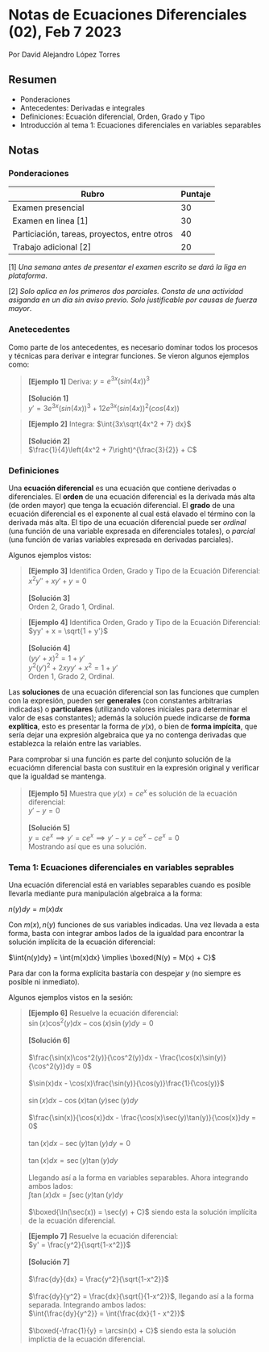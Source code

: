 # Notas de Ecuaciones Diferenciales (02), Feb 7 2023 
Por David Alejandro López Torres

## Resumen
- Ponderaciones
- Antecedentes: Derivadas e integrales
- Definiciones: Ecuación diferencial, Orden, Grado y Tipo
- Introducción al tema 1: Ecuaciones diferenciales en variables separables

## Notas
### Ponderaciones
| Rubro | Puntaje | 
| - | - |
| Examen presencial | 30 |
| Examen en linea [1] | 30 |
| Particiación, tareas, proyectos, entre otros | 40 |
| Trabajo adicional [2] | 20 |

[1] *Una semana antes de presentar el examen escrito se dará la liga en plataforma*.

[2] *Solo aplica en los primeros dos parciales. Consta de una actividad asiganda en un día sin aviso previo. Solo justificable por causas de fuerza mayor*.

### Anetecedentes
Como parte de los antecedentes, es necesario dominar todos los procesos y técnicas para derivar e integrar funciones. Se vieron algunos ejemplos como:

> **[Ejemplo 1]** Deriva: $y = e^{3x}\left(sin\left(4x\right)\right)^3$<br><br>**[Solución 1]**<br>$y' = 3e^{3x}\left(sin\left(4x\right)\right)^3 + 12e^{3x}\left(sin\left(4x\right)\right)^2\left(cos\left(4x\right)\right)$

> **[Ejemplo 2]** Integra: $\int{3x\sqrt{4x^2 + 7} dx}$<br><br> **[Solución 2]**<br> $\frac{1}{4}\left(4x^2 + 7\right)^{\frac{3}{2}} + C$

### Definiciones
Una **ecuación diferencial** es una ecuación que contiene derivadas o diferenciales. El **orden** de una ecuación diferencial es la derivada más alta (de orden mayor) que tenga la ecuación diferencial. El **grado** de una ecuación diferencial es el exponente al cual está elavado el término con la derivada más alta. El tipo de una ecuación diferencial puede ser *ordinal* (una función de una variable expresada en diferenciales totales), o *parcial* (una función de varias variables expresada en derivadas parciales). 

Algunos ejemplos vistos:
> **[Ejemplo 3]** Identifica Orden, Grado y Tipo de la Ecuación Diferencial: $x^2y'' + xy' + y = 0$<br><br> **[Solución 3]**<br> Orden 2, Grado 1, Ordinal.

> **[Ejemplo 4]** Identifica Orden, Grado y Tipo de la Ecuación Diferencial: $yy' + x = \sqrt{1 + y'}$<br><br> **[Solución 4]**<br> $(yy' + x)^2 = 1 + y'$<br>$y^2(y')^2 + 2xyy' + x^2 = 1 + y'$<br>Orden 1, Grado 2, Ordinal.

Las **soluciones** de una ecuación diferencial son las funciones que cumplen con la expresión, pueden ser **generales** (con constantes arbitrarias indicadas) o **particulares** (utilizando valores iniciales para determinar el valor de esas constantes); además la solución puede indicarse de **forma explítica**, esto es presentar la forma de $y(x)$, o bien de **forma impícita**, que sería dejar una expresión algebraica que ya no contenga derivadas que establezca la relaión entre las variables.

Para comprobar si una función es parte del conjunto solución de la ecuaciómn diferencial basta con sustituir en la expresión original y verificar que la igualdad se mantenga.
> **[Ejemplo 5]** Muestra que $y(x) = ce^x$ es solución de la ecuación diferencial:<br> $y' - y = 0$<br><br> **[Solución 5]**<br> $y = ce^x \implies y' = ce^x \implies y' - y = ce^x - ce^x = 0$<br>Mostrando así que es una solución.

### Tema 1: Ecuaciones diferenciales en variables seprables
Una ecuación diferencial está en variables separables cuando es posible llevarla mediante pura manipulación algebraica a la forma:

$n(y)dy = m(x)dx$

Con $m(x), n(y)$ funciones de sus variables indicadas. Una vez llevada a esta forma, basta con integrar ambos lados de la igualdad para encontrar la solución implícita de la ecuación diferencial:

$\int{n(y)dy} = \int{m(x)dx} \implies \boxed{N(y) = M(x) + C}$

Para dar con la forma explícita bastaría con despejar $y$ (no siempre es posible ni inmediato).

Algunos ejemplos vistos en la sesión:
> **[Ejemplo 6]** Resuelve la ecuación diferencial:<br>$\sin(x)\cos^2(y)dx - \cos(x)\sin(y)dy = 0$<br><br> **[Solución 6]**<br><br> $\frac{\sin(x)\cos^2(y)}{\cos^2(y)}dx - \frac{\cos(x)\sin(y)}{\cos^2(y)}dy = 0$<br><br>$\sin(x)dx - \cos(x)\frac{\sin(y)}{\cos(y)}\frac{1}{\cos(y)}$<br><br>$\sin(x)dx - \cos(x)\tan(y)\sec(y)dy$<br><br>$\frac{\sin(x)}{\cos(x)}dx - \frac{\cos(x)\sec(y)\tan(y)}{\cos(x)}dy = 0$<br><br>$\tan(x)dx - \sec(y)\tan(y)dy = 0$<br><br>$\tan(x)dx = \sec(y)\tan(y)dy$<br><br>Llegando así a la forma en variables separables. Ahora integrando ambos lados:<br>$\int{\tan(x)dx} = \int{\sec(y)\tan(y)dy}$<br><br>$\boxed{\ln(\sec(x)) = \sec(y) + C}$ siendo esta la solución implícita de la ecuación diferencial.

> **[Ejemplo 7]** Resuelve la ecuación diferencial:<br>$y' = \frac{y^2}{\sqrt{1-x^2}}$<br><br> **[Solución 7]**<br><br> $\frac{dy}{dx} = \frac{y^2}{\sqrt{1-x^2}}$<br><br>$\frac{dy}{y^2} = \frac{dx}{\sqrt{}{1-x^2}}$, llegando así a la forma separada. Integrando ambos lados:<br>$\int{\frac{dy}{y^2}} = \int{\frac{dx}{1 - x^2}}$<br><br>$\boxed{-\frac{1}{y} = \arcsin(x) + C}$ siendo esta la solución implíctia de la ecuación diferencial.
